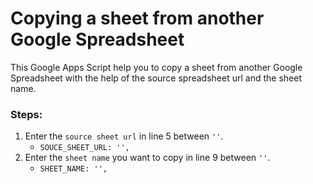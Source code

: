 # Copying a sheet from another Google Spreadsheet

This Google Apps Script help you to copy a sheet from another Google Spreadsheet with the help of the source spreadsheet url and the sheet name.

### Steps:
1. Enter the `source sheet url` in line 5 between ` '' `.
   - ``` SOUCE_SHEET_URL: '', ```
3. Enter the `sheet name` you want to copy in line 9 between ` '' `.
   - ``` SHEET_NAME: '', ```
